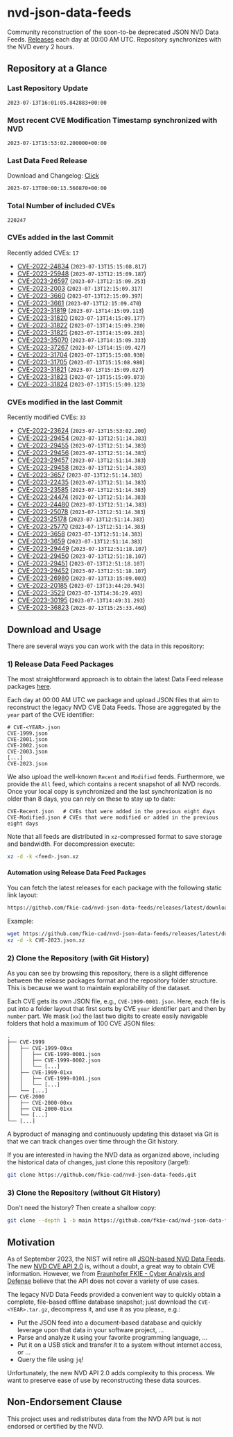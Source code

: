 # nvd-json-data-feeds

Community reconstruction of the soon-to-be deprecated JSON NVD Data Feeds. 
[Releases](https://github.com/fkie-cad/nvd-json-data-feeds/releases/latest) each day at 00:00 AM UTC.
Repository synchronizes with the NVD every 2 hours.

## Repository at a Glance

### Last Repository Update

```plain
2023-07-13T16:01:05.842883+00:00
```

### Most recent CVE Modification Timestamp synchronized with NVD

```plain
2023-07-13T15:53:02.200000+00:00
```

### Last Data Feed Release

Download and Changelog: [Click](https://github.com/fkie-cad/nvd-json-data-feeds/releases/latest)

```plain
2023-07-13T00:00:13.560870+00:00
```

### Total Number of included CVEs

```plain
220247
```

### CVEs added in the last Commit

Recently added CVEs: `17`

* [CVE-2022-24834](CVE-2022/CVE-2022-248xx/CVE-2022-24834.json) (`2023-07-13T15:15:08.817`)
* [CVE-2023-25948](CVE-2023/CVE-2023-259xx/CVE-2023-25948.json) (`2023-07-13T12:15:09.187`)
* [CVE-2023-26597](CVE-2023/CVE-2023-265xx/CVE-2023-26597.json) (`2023-07-13T12:15:09.253`)
* [CVE-2023-2003](CVE-2023/CVE-2023-20xx/CVE-2023-2003.json) (`2023-07-13T12:15:09.317`)
* [CVE-2023-3660](CVE-2023/CVE-2023-36xx/CVE-2023-3660.json) (`2023-07-13T12:15:09.397`)
* [CVE-2023-3661](CVE-2023/CVE-2023-36xx/CVE-2023-3661.json) (`2023-07-13T12:15:09.470`)
* [CVE-2023-31819](CVE-2023/CVE-2023-318xx/CVE-2023-31819.json) (`2023-07-13T14:15:09.113`)
* [CVE-2023-31820](CVE-2023/CVE-2023-318xx/CVE-2023-31820.json) (`2023-07-13T14:15:09.177`)
* [CVE-2023-31822](CVE-2023/CVE-2023-318xx/CVE-2023-31822.json) (`2023-07-13T14:15:09.230`)
* [CVE-2023-31825](CVE-2023/CVE-2023-318xx/CVE-2023-31825.json) (`2023-07-13T14:15:09.283`)
* [CVE-2023-35070](CVE-2023/CVE-2023-350xx/CVE-2023-35070.json) (`2023-07-13T14:15:09.333`)
* [CVE-2023-37267](CVE-2023/CVE-2023-372xx/CVE-2023-37267.json) (`2023-07-13T14:15:09.427`)
* [CVE-2023-31704](CVE-2023/CVE-2023-317xx/CVE-2023-31704.json) (`2023-07-13T15:15:08.930`)
* [CVE-2023-31705](CVE-2023/CVE-2023-317xx/CVE-2023-31705.json) (`2023-07-13T15:15:08.980`)
* [CVE-2023-31821](CVE-2023/CVE-2023-318xx/CVE-2023-31821.json) (`2023-07-13T15:15:09.027`)
* [CVE-2023-31823](CVE-2023/CVE-2023-318xx/CVE-2023-31823.json) (`2023-07-13T15:15:09.073`)
* [CVE-2023-31824](CVE-2023/CVE-2023-318xx/CVE-2023-31824.json) (`2023-07-13T15:15:09.123`)


### CVEs modified in the last Commit

Recently modified CVEs: `33`

* [CVE-2022-23624](CVE-2022/CVE-2022-236xx/CVE-2022-23624.json) (`2023-07-13T15:53:02.200`)
* [CVE-2023-29454](CVE-2023/CVE-2023-294xx/CVE-2023-29454.json) (`2023-07-13T12:51:14.383`)
* [CVE-2023-29455](CVE-2023/CVE-2023-294xx/CVE-2023-29455.json) (`2023-07-13T12:51:14.383`)
* [CVE-2023-29456](CVE-2023/CVE-2023-294xx/CVE-2023-29456.json) (`2023-07-13T12:51:14.383`)
* [CVE-2023-29457](CVE-2023/CVE-2023-294xx/CVE-2023-29457.json) (`2023-07-13T12:51:14.383`)
* [CVE-2023-29458](CVE-2023/CVE-2023-294xx/CVE-2023-29458.json) (`2023-07-13T12:51:14.383`)
* [CVE-2023-3657](CVE-2023/CVE-2023-36xx/CVE-2023-3657.json) (`2023-07-13T12:51:14.383`)
* [CVE-2023-22435](CVE-2023/CVE-2023-224xx/CVE-2023-22435.json) (`2023-07-13T12:51:14.383`)
* [CVE-2023-23585](CVE-2023/CVE-2023-235xx/CVE-2023-23585.json) (`2023-07-13T12:51:14.383`)
* [CVE-2023-24474](CVE-2023/CVE-2023-244xx/CVE-2023-24474.json) (`2023-07-13T12:51:14.383`)
* [CVE-2023-24480](CVE-2023/CVE-2023-244xx/CVE-2023-24480.json) (`2023-07-13T12:51:14.383`)
* [CVE-2023-25078](CVE-2023/CVE-2023-250xx/CVE-2023-25078.json) (`2023-07-13T12:51:14.383`)
* [CVE-2023-25178](CVE-2023/CVE-2023-251xx/CVE-2023-25178.json) (`2023-07-13T12:51:14.383`)
* [CVE-2023-25770](CVE-2023/CVE-2023-257xx/CVE-2023-25770.json) (`2023-07-13T12:51:14.383`)
* [CVE-2023-3658](CVE-2023/CVE-2023-36xx/CVE-2023-3658.json) (`2023-07-13T12:51:14.383`)
* [CVE-2023-3659](CVE-2023/CVE-2023-36xx/CVE-2023-3659.json) (`2023-07-13T12:51:14.383`)
* [CVE-2023-29449](CVE-2023/CVE-2023-294xx/CVE-2023-29449.json) (`2023-07-13T12:51:18.107`)
* [CVE-2023-29450](CVE-2023/CVE-2023-294xx/CVE-2023-29450.json) (`2023-07-13T12:51:18.107`)
* [CVE-2023-29451](CVE-2023/CVE-2023-294xx/CVE-2023-29451.json) (`2023-07-13T12:51:18.107`)
* [CVE-2023-29452](CVE-2023/CVE-2023-294xx/CVE-2023-29452.json) (`2023-07-13T12:51:18.107`)
* [CVE-2023-26980](CVE-2023/CVE-2023-269xx/CVE-2023-26980.json) (`2023-07-13T13:15:09.003`)
* [CVE-2023-20185](CVE-2023/CVE-2023-201xx/CVE-2023-20185.json) (`2023-07-13T13:44:20.943`)
* [CVE-2023-3529](CVE-2023/CVE-2023-35xx/CVE-2023-3529.json) (`2023-07-13T14:36:29.493`)
* [CVE-2023-30195](CVE-2023/CVE-2023-301xx/CVE-2023-30195.json) (`2023-07-13T14:49:31.293`)
* [CVE-2023-36823](CVE-2023/CVE-2023-368xx/CVE-2023-36823.json) (`2023-07-13T15:25:33.460`)


## Download and Usage

There are several ways you can work with the data in this repository:

### 1) Release Data Feed Packages

The most straightforward approach is to obtain the latest Data Feed release packages [here](https://github.com/fkie-cad/nvd-json-data-feeds/releases/latest).

Each day at 00:00 AM UTC we package and upload JSON files that aim to reconstruct the legacy NVD CVE Data Feeds.
Those are aggregated by the `year` part of the CVE identifier:

```
# CVE-<YEAR>.json
CVE-1999.json
CVE-2001.json
CVE-2002.json
CVE-2003.json
[...]
CVE-2023.json
```

We also upload the well-known `Recent` and `Modified` feeds.
Furthermore, we provide the `All` feed, which contains a recent snapshot of all NVD records.
Once your local copy is synchronized and the last synchronization is no older than 8 days, you can rely on these to stay up to date:

```plain
CVE-Recent.json   # CVEs that were added in the previous eight days
CVE-Modified.json # CVEs that were modified or added in the previous eight days
```

Note that all feeds are distributed in `xz`-compressed format to save storage and bandwidth.
For decompression execute:

```sh
xz -d -k <feed>.json.xz
```


#### Automation using Release Data Feed Packages

You can fetch the latest releases for each package with the following static link layout:

```sh
https://github.com/fkie-cad/nvd-json-data-feeds/releases/latest/download/CVE-<YEAR>.json.xz
```

Example:

```sh
wget https://github.com/fkie-cad/nvd-json-data-feeds/releases/latest/download/CVE-2023.json.xz
xz -d -k CVE-2023.json.xz
```

### 2) Clone the Repository (with Git History)

As you can see by browsing this repository, there is a slight difference between the release packages format and the repository folder structure.
This is because we want to maintain explorability of the dataset.

Each CVE gets its own JSON file, e.g., `CVE-1999-0001.json`.
Here, each file is put into a folder layout that first sorts by CVE `year` identifier part and then by `number` part.
We mask (`xx`) the last two digits to create easily navigable folders that hold a maximum of 100 CVE JSON files:

```plain
.
├── CVE-1999
│   ├── CVE-1999-00xx
│   │   ├── CVE-1999-0001.json
│   │   ├── CVE-1999-0002.json
│   │   └── [...]
│   ├── CVE-1999-01xx
│   │   ├── CVE-1999-0101.json
│   │   └── [...]
│   └── [...]
├── CVE-2000
│   ├── CVE-2000-00xx
│   ├── CVE-2000-01xx
│   └── [...]
└── [...]
```

A byproduct of managing and continuously updating this dataset via Git is that we can track changes over time through the Git history.

If you are interested in having the NVD data as organized above, including the historical data of changes, just clone this repository (large!):

```sh
git clone https://github.com/fkie-cad/nvd-json-data-feeds.git
```

### 3) Clone the Repository (without Git History)

Don't need the history? Then create a shallow copy:

```sh
git clone --depth 1 -b main https://github.com/fkie-cad/nvd-json-data-feeds.git
```

## Motivation

As of September 2023, the NIST will retire all [JSON-based NVD Data Feeds](https://nvd.nist.gov/vuln/data-feeds#divRetirementBanner-1).
The new [NVD CVE API 2.0](https://nvd.nist.gov/developers/vulnerabilities) is, without a doubt, a great way to obtain CVE information.
However, we from [Fraunhofer FKIE - Cyber Analysis and Defense](https://www.fkie.fraunhofer.de/en/departments/cad.html) believe that the API does not cover a variety of use cases.

The legacy NVD Data Feeds provided a convenient way to quickly obtain a complete, file-based offline database snapshot; just download the `CVE-<YEAR>.tar.gz`, decompress it, and use it as you please, e.g.:

* Put the JSON feed into a document-based database and quickly leverage upon that data in your software project, ...
* Parse and analyze it using your favorite programming language, ...
* Put it on a USB stick and transfer it to a system without internet access, or ...
* Query the file using `jq`!

Unfortunately, the new NVD API 2.0 adds complexity to this process.
We want to preserve ease of use by reconstructing these data sources.

## Non-Endorsement Clause

This project uses and redistributes data from the NVD API but is not endorsed or certified by the NVD.
